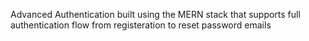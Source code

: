 Advanced Authentication built using the MERN stack that supports full authentication flow from registeration to reset password emails
